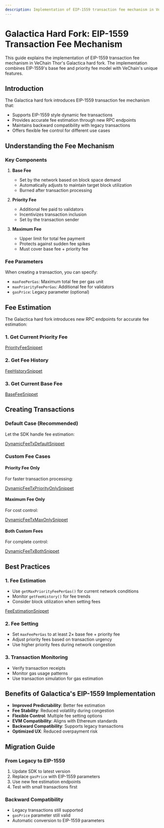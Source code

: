 ```yaml
---
description: Implementation of EIP-1559 transaction fee mechanism in VeChain Thor's Galactica hard fork
---
```


# Galactica Hard Fork: EIP-1559 Transaction Fee Mechanism

This guide explains the implementation of EIP-1559 transaction fee mechanism in VeChain Thor's Galactica hard fork. The implementation combines EIP-1559's base fee and priority fee model with VeChain's unique features.

## Introduction

The Galactica hard fork introduces EIP-1559 transaction fee mechanism that:

- Supports EIP-1559 style dynamic fee transactions
- Provides accurate fee estimation through new RPC endpoints
- Maintains backward compatibility with legacy transactions
- Offers flexible fee control for different use cases

## Understanding the Fee Mechanism

### Key Components

1. **Base Fee**
   - Set by the network based on block space demand
   - Automatically adjusts to maintain target block utilization
   - Burned after transaction processing

2. **Priority Fee**
   - Additional fee paid to validators
   - Incentivizes transaction inclusion
   - Set by the transaction sender

3. **Maximum Fee**
   - Upper limit for total fee payment
   - Protects against sudden fee spikes
   - Must cover base fee + priority fee

### Fee Parameters

When creating a transaction, you can specify:

- `maxFeePerGas`: Maximum total fee per gas unit
- `maxPriorityFeePerGas`: Additional fee for validators
- `gasPrice`: Legacy parameter (optional)

## Fee Estimation

The Galactica hard fork introduces new RPC endpoints for accurate fee estimation:

### 1. Get Current Priority Fee

[PriorityFeeSnippet](examples/gas/fee-estimation.ts)

### 2. Get Fee History

[FeeHistorySnippet](examples/gas/fee-estimation.ts)

### 3. Get Current Base Fee

[BaseFeeSnippet](examples/gas/fee-estimation.ts)

## Creating Transactions

### Default Case (Recommended)

Let the SDK handle fee estimation:

[DynamicFeeTxDefaultSnippet](examples/transactions/dynamic-fee-tx-default.ts)

### Custom Fee Cases

#### Priority Fee Only

For faster transaction processing:

[DynamicFeeTxPriorityOnlySnippet](examples/transactions/dynamic-fee-tx-custom.ts)

#### Maximum Fee Only

For cost control:

[DynamicFeeTxMaxOnlySnippet](examples/transactions/dynamic-fee-tx-custom.ts)

#### Both Custom Fees

For complete control:

[DynamicFeeTxBothSnippet](examples/transactions/dynamic-fee-tx-custom.ts)

## Best Practices

### 1. Fee Estimation

- Use `getMaxPriorityFeePerGas()` for current network conditions
- Monitor `getFeeHistory()` for fee trends
- Consider block utilization when setting fees

[FeeEstimationSnippet](examples/gas/fee-estimation.ts)

### 2. Fee Setting

- Set `maxFeePerGas` to at least 2× base fee + priority fee
- Adjust priority fees based on transaction urgency
- Use higher priority fees during network congestion

### 3. Transaction Monitoring

- Verify transaction receipts
- Monitor gas usage patterns
- Use transaction simulation for gas estimation

## Benefits of Galactica's EIP-1559 Implementation

- **Improved Predictability**: Better fee estimation
- **Fee Stability**: Reduced volatility during congestion
- **Flexible Control**: Multiple fee setting options
- **EVM Compatibility**: Aligns with Ethereum standards
- **Backward Compatibility**: Supports legacy transactions
- **Optimized UX**: Reduced overpayment risk

## Migration Guide

### From Legacy to EIP-1559

1. Update SDK to latest version
2. Replace `gasPrice` with EIP-1559 parameters
3. Use new fee estimation endpoints
4. Test with small transactions first

### Backward Compatibility

- Legacy transactions still supported
- `gasPrice` parameter still valid
- Automatic conversion to EIP-1559 parameters 